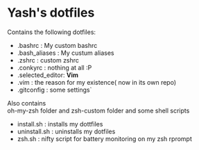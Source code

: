 # Yash's dotfiles
Contains the following dotfiles:
* .bashrc         : My custom bashrc
* .bash_aliases   : My custum aliases
* .zshrc          : custom zshrc
* .conkyrc        : nothing at all :P
* .selected_editor: **Vim**
* .vim            : the reason for my existence( now in its own repo)
* .gitconfig      : some settings`

Also contains  
oh-my-zsh folder and zsh-custom folder and some shell scripts

* install.sh : installs my dottfiles
* uninstall.sh : uninstalls my dotfiles
* zsh.sh : nifty script for battery monitoring on my zsh rprompt
